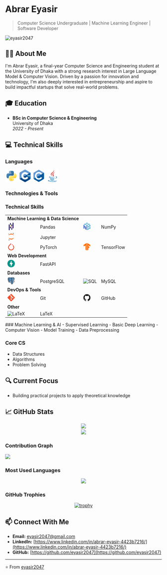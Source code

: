# Abrar Eyasir
> Computer Science Undergraduate | Machine Learning Engineer | Software Developer

<p align="left">
  <img src="https://komarev.com/ghpvc/?username=eyasir2047&label=Profile%20views&color=0e75b6&style=flat" alt="eyasir2047" />
</p>

## 👨‍💻 About Me
I'm Abrar Eyasir, a final-year Computer Science and Engineering student at the University of Dhaka with a strong research interest in Large Language Model & Computer Vision. Driven by a passion for innovation and technology, I'm also deeply interested in entrepreneurship and aspire to build impactful startups that solve real-world problems.

## 🎓 Education
- **BSc in Computer Science & Engineering**  
  University of Dhaka  
  *2022 - Present*

## 💻 Technical Skills
### Languages
<p align="left">
  <img src="https://raw.githubusercontent.com/devicons/devicon/master/icons/python/python-original.svg" alt="python" width="40" height="40"/>
  <img src="https://raw.githubusercontent.com/devicons/devicon/master/icons/cplusplus/cplusplus-original.svg" alt="c++" width="40" height="40"/>
  <img src="https://raw.githubusercontent.com/devicons/devicon/master/icons/c/c-original.svg" alt="c" width="40" height="40"/>
  <img src="https://raw.githubusercontent.com/devicons/devicon/master/icons/java/java-original.svg" alt="java" width="40" height="40"/>
</p>

### Technologies & Tools
<h3 align="left">Technical Skills</h3>

<table align="center">
  <!-- ML & Data Science -->
  <tr>
    <td colspan="2"><strong>Machine Learning & Data Science</strong></td>
  </tr>
  <tr>
    <td><img src="https://raw.githubusercontent.com/devicons/devicon/master/icons/pandas/pandas-original.svg" width="24" height="24" alt="Pandas"></td>
    <td>Pandas</td>
    <td><img src="https://raw.githubusercontent.com/devicons/devicon/master/icons/numpy/numpy-original.svg" width="24" height="24" alt="NumPy"></td>
    <td>NumPy</td>
  </tr>
  <tr>
    <td><img src="https://raw.githubusercontent.com/devicons/devicon/master/icons/jupyter/jupyter-original.svg" width="24" height="24" alt="Jupyter"></td>
    <td>Jupyter</td>
  </tr>
  <tr>
    <td><img src="https://raw.githubusercontent.com/devicons/devicon/master/icons/pytorch/pytorch-original.svg" width="24" height="24" alt="PyTorch"></td>
    <td>PyTorch</td>
    <td><img src="https://raw.githubusercontent.com/devicons/devicon/master/icons/tensorflow/tensorflow-original.svg" width="24" height="24" alt="TensorFlow"></td>
    <td>TensorFlow</td>
  </tr>
  
  <!-- Web Development -->
  <tr>
    <td colspan="2"><strong>Web Development</strong></td>
  </tr>
  <tr>
    <td><img src="https://raw.githubusercontent.com/devicons/devicon/master/icons/fastapi/fastapi-original.svg" width="24" height="24" alt="FastAPI"></td>
    <td colspan="3">FastAPI</td>
  </tr>
  
  <!-- Database -->
  <tr>
    <td colspan="2"><strong>Databases</strong></td>
  </tr>
  <tr>
    <td><img src="https://raw.githubusercontent.com/devicons/devicon/master/icons/postgresql/postgresql-original.svg" width="24" height="24" alt="PostgreSQL"></td>
    <td>PostgreSQL</td>
    <td><img src="https://cdn.jsdelivr.net/gh/devicons/devicon/icons/mysql/mysql-original.svg" width="24" height="24" alt="SQL"></td>
    <td>MySQL</td>
  </tr>
  
  <!-- DevOps -->
  <tr>
    <td colspan="2"><strong>DevOps & Tools</strong></td>
  </tr>
  <tr>
    <td><img src="https://raw.githubusercontent.com/devicons/devicon/master/icons/git/git-original.svg" width="24" height="24" alt="Git"></td>
    <td>Git</td>
    <td><img src="https://raw.githubusercontent.com/devicons/devicon/master/icons/github/github-original.svg" width="24" height="24" alt="GitHub"></td>
    <td>GitHub</td>
  </tr>
  
  <!-- Other -->
  <tr>
    <td colspan="2"><strong>Other</strong></td>
  </tr>
  <tr>
    <td><img src="https://upload.wikimedia.org/wikipedia/commons/9/92/LaTeX_logo.svg" width="24" height="24" alt="LaTeX"></td>
    <td colspan="3">LaTeX</td>
  </tr>
</table>
### Machine Learning & AI
- Supervised Learning
- Basic Deep Learning
- Computer Vision 
- Model Training
- Data Preprocessing

### Core CS
- Data Structures
- Algorithms
- Problem Solving

## 🔍 Current Focus
- Building practical projects to apply theoretical knowledge

## 📈 GitHub Stats

<div align="center">
  <a href="https://github.com/eyasir2047">
    <img height="180em" src="https://github-readme-stats.vercel.app/api?username=eyasir2047&show_icons=true&theme=radical&include_all_commits=true&count_private=true"/>
  </a>
</div>

<div align="center">
  <a href="https://github.com/eyasir2047">
    <img height="180em" src="https://github-readme-streak-stats.herokuapp.com/?user=eyasir2047&theme=dark"/>
  </a>
</div>

### Contribution Graph
<a href="https://github.com/eyasir2047">
  <img src="https://github-profile-summary-cards.vercel.app/api/cards/profile-details?username=eyasir2047&theme=radical" />
</a>

### Most Used Languages
<div align="center">
  <a href="https://github.com/eyasir2047">
    <img height="180em" src="https://github-readme-stats.vercel.app/api/top-langs/?username=eyasir2047&layout=compact&langs_count=7&theme=radical"/>
  </a>
</div>

### GitHub Trophies
<p align="center">
  <a href="https://github.com/ryo-ma/github-profile-trophy">
    <img src="https://github-profile-trophy.vercel.app/?username=eyasir2047&theme=darkhub&row=1&column=6" alt="trophy" />
  </a>
</p>

## 📫 Connect With Me
- **Email:** [eyasir2047@gmail.com](mailto:eyasir2047@gmail.com)
- **LinkedIn:** [https://www.linkedin.com/in/abrar-eyasir-4423b7216/](https://www.linkedin.com/in/abrar-eyasir-4423b7216/)
- **GitHub:** [https://github.com/eyasir2047](https://github.com/eyasir2047)

---
⭐️ From [eyasir2047](https://github.com/eyasir2047)
